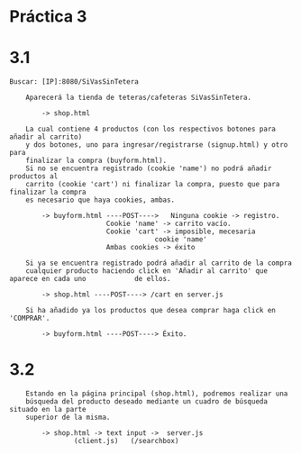 # Práctica 3

# 3.1
	Buscar: [IP]:8080/SiVasSinTetera
	
		Aparecerá la tienda de teteras/cafeteras SiVasSinTetera. 
		
			-> shop.html 

		La cual contiene 4 productos (con los respectivos botones para añadir al carrito)
		y dos botones, uno para ingresar/registrarse (signup.html) y otro para
		finalizar la compra (buyform.html).
		Si no se encuentra registrado (cookie 'name') no podrá añadir productos al 
		carrito (cookie 'cart') ni finalizar la compra, puesto que para finalizar la compra
		es necesario que haya cookies, ambas. 
			
			-> buyform.html ----POST----> 	Ninguna cookie -> registro.
							Cookie 'name' -> carrito vacío.	
							Cookie 'cart' -> imposible, mecesaria
										cookie 'name'
							Ambas cookies -> éxito

		Si ya se encuentra registrado podrá añadir al carrito de la compra
		cualquier producto haciendo click en 'Añadir al carrito' que aparece en cada uno 			de ellos.

			-> shop.html ----POST----> /cart en server.js

		Si ha añadido ya los productos que desea comprar haga click en 'COMPRAR'.
	
			-> buyform.html ----POST----> Éxito.

# 3.2

		Estando en la página principal (shop.html), podremos realizar una
		búsqueda del producto deseado mediante un cuadro de búsqueda situado en la parte
		superior de la misma.

			-> shop.html -> text input ->  server.js  
					(client.js)   (/searchbox)
			

